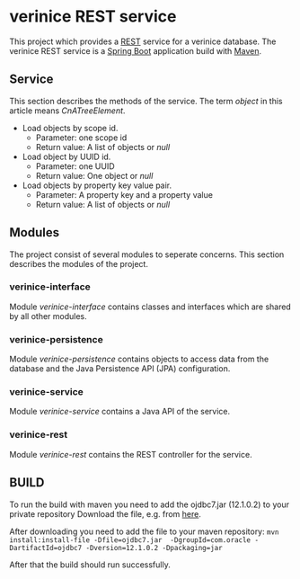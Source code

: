 # verinice REST service

This project which provides a
[REST](https://de.wikipedia.org/wiki/Representational_State_Transfer) service
for a verinice database. The verinice REST service is a [Spring
Boot](http://projects.spring.io/spring-boot/) application build with
[Maven](https://maven.apache.org/).


## Service

This section describes the methods of the service. The term _object_ in this
article means _CnATreeElement_.
* Load objects by scope id.
  * Parameter: one scope id
  * Return value: A list of objects or _null_
* Load object by UUID id.
  * Parameter: one UUID
  * Return value: One object or _null_
* Load objects by property key value pair.
  * Parameter: A property key and a property value
  * Return value: A list of objects or _null_


## Modules

The project consist of several modules to seperate concerns. This section
describes the modules of the project.

### verinice-interface

Module _verinice-interface_ contains classes and interfaces which are shared by all other
modules.

### verinice-persistence

Module _verinice-persistence_ contains objects to access data from the database and the
Java Persistence API (JPA) configuration.

### verinice-service

Module _verinice-service_ contains a Java API of the service.

### verinice-rest

Module _verinice-rest_ contains the REST controller for the service.

## BUILD

To run the build with maven you need to add the ojdbc7.jar (12.1.0.2) to your private repository
Download the file, e.g. from [here](http://www.oracle.com/technetwork/database/features/jdbc/default-2280470.html).

After downloading you need to add the file to your maven repository:
`mvn install:install-file -Dfile=ojdbc7.jar  -DgroupId=com.oracle -DartifactId=ojdbc7 -Dversion=12.1.0.2 -Dpackaging=jar`

After that the build should run successfully.
